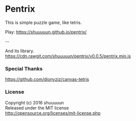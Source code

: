 # Pentrix

This is simple puzzle game, like tetris.

Play: https://shuuuuun.github.io/pentrix/

--

And its library.  
https://cdn.rawgit.com/shuuuuun/pentrix/v0.0.5/pentrix.min.js


### Special Thanks
https://github.com/dionyziz/canvas-tetris


### License
Copyright (c) 2016 shuuuuun<br>
Released under the MIT license<br>
http://opensource.org/licenses/mit-license.php

